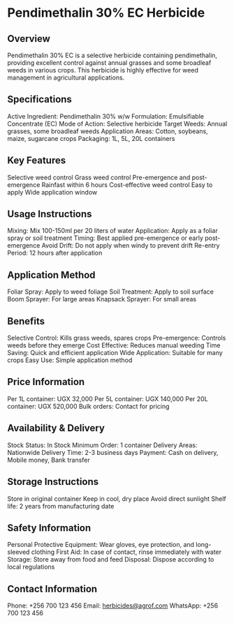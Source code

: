 # Pendimethalin 30% EC Herbicide

## Overview
Pendimethalin 30% EC is a selective herbicide containing pendimethalin, providing excellent control against annual grasses and some broadleaf weeds in various crops. This herbicide is highly effective for weed management in agricultural applications.

## Specifications
Active Ingredient: Pendimethalin 30% w/w
Formulation: Emulsifiable Concentrate (EC)
Mode of Action: Selective herbicide
Target Weeds: Annual grasses, some broadleaf weeds
Application Areas: Cotton, soybeans, maize, sugarcane crops
Packaging: 1L, 5L, 20L containers

## Key Features
Selective weed control
Grass weed control
Pre-emergence and post-emergence
Rainfast within 6 hours
Cost-effective weed control
Easy to apply
Wide application window

## Usage Instructions
Mixing: Mix 100-150ml per 20 liters of water
Application: Apply as a foliar spray or soil treatment
Timing: Best applied pre-emergence or early post-emergence
Avoid Drift: Do not apply when windy to prevent drift
Re-entry Period: 12 hours after application

## Application Method
Foliar Spray: Apply to weed foliage
Soil Treatment: Apply to soil surface
Boom Sprayer: For large areas
Knapsack Sprayer: For small areas

## Benefits
Selective Control: Kills grass weeds, spares crops
Pre-emergence: Controls weeds before they emerge
Cost Effective: Reduces manual weeding
Time Saving: Quick and efficient application
Wide Application: Suitable for many crops
Easy Use: Simple application method

## Price Information
Per 1L container: UGX 32,000
Per 5L container: UGX 140,000
Per 20L container: UGX 520,000
Bulk orders: Contact for pricing

## Availability & Delivery
Stock Status: In Stock
Minimum Order: 1 container
Delivery Areas: Nationwide
Delivery Time: 2-3 business days
Payment: Cash on delivery, Mobile money, Bank transfer

## Storage Instructions
Store in original container
Keep in cool, dry place
Avoid direct sunlight
Shelf life: 2 years from manufacturing date

## Safety Information
Personal Protective Equipment: Wear gloves, eye protection, and long-sleeved clothing
First Aid: In case of contact, rinse immediately with water
Storage: Store away from food and feed
Disposal: Dispose according to local regulations

## Contact Information
Phone: +256 700 123 456
Email: herbicides@agrof.com
WhatsApp: +256 700 123 456
